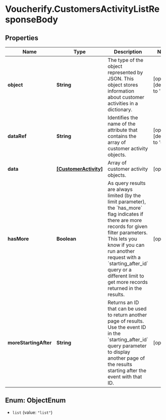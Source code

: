 # Voucherify.CustomersActivityListResponseBody

## Properties

Name | Type | Description | Notes
------------ | ------------- | ------------- | -------------
**object** | **String** | The type of the object represented by JSON. This object stores information about customer activities in a dictionary. | [optional] [default to &#39;list&#39;]
**dataRef** | **String** | Identifies the name of the attribute that contains the array of customer activity objects. | [optional] [default to &#39;data&#39;]
**data** | [**[CustomerActivity]**](CustomerActivity.md) | Array of customer activity objects. | [optional] 
**hasMore** | **Boolean** | As query results are always limited (by the limit parameter), the &#x60;has_more&#x60; flag indicates if there are more records for given filter parameters. This lets you know if you can run another request with a &#x60;starting_after_id&#x60; query or a different limit to get more records returned in the results. | [optional] 
**moreStartingAfter** | **String** | Returns an ID that can be used to return another page of results. Use the event ID in the &#x60;starting_after_id&#x60; query parameter to display another page of the results starting after the event with that ID. | [optional] 



## Enum: ObjectEnum


* `list` (value: `"list"`)




